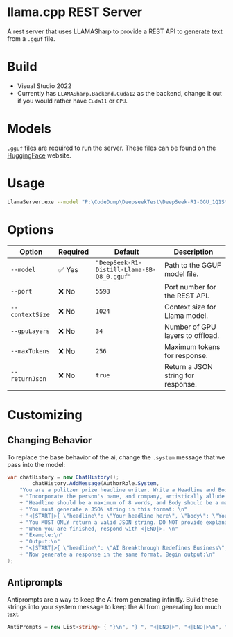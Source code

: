 ﻿# llama.cpp REST Server
A rest server that uses LLAMASharp to provide a REST API to generate text from a `.gguf` file.

# Build
- Visual Studio 2022
- Currently has ```LLAMASharp.Backend.Cuda12``` as the backend, change it out if you would rather have `Cuda11` or `CPU`.

# Models
`.gguf` files are required to run the server. These files can be found on the [HuggingFace](https://huggingface.co/models?library=gguf&sort=trending/) website.

# Usage
```bash
LlamaServer.exe --model "P:\CodeDump\DeepseekTest\DeepSeek-R1-GGU_1Q1S\DeepSeek-R1-Distill-Llama-8B-Q8_0.gguf" --port 5598 --contextSize 1024 --gpuLayers 34 --maxTokens 256
```

# Options

| Option          | Required | Default                                      | Description                                      |
|----------------|----------|----------------------------------------------|--------------------------------------------------|
| `--model`      | ✅ Yes    | `"DeepSeek-R1-Distill-Llama-8B-Q8_0.gguf"`  | Path to the GGUF model file.                     |
| `--port`       | ❌ No     | `5598`                                      | Port number for the REST API.                    |
| `--contextSize` | ❌ No     | `1024`                                      | Context size for Llama model.                    |
| `--gpuLayers`  | ❌ No     | `34`                                        | Number of GPU layers to offload.                 |
| `--maxTokens`  | ❌ No     | `256`                                       | Maximum tokens for response.                     |
| `--returnJson`  | ❌ No     | `true`                                       | Return a JSON string for response.                     |

# Customizing
## Changing Behavior
To replace the base behavior of the ai, change the `.system` message that we pass into the model:
```csharp
var chatHistory = new ChatHistory();
        chatHistory.AddMessage(AuthorRole.System,
    "You are a pulitzer prize headline writer. Write a Headline and Body text for an Inc. Magazine front-page headline about the person in the data provided. Make the generated JSON string about them and the answers provided. \n"
    + "Incorporate the person's name, and company, artistically allude to the person's title, and answers.  \n"
    + "Headline should be a maximum of 8 words, and Body should be a maximum of 20 words. \n"
    + "You must generate a JSON string in this format: \n"
    + "<|START|>{ \"headline\": \"Your headline here\", \"body\": \"Your body text here\" }<|FINISHED|><|END|>\n"
    + "You MUST ONLY return a valid JSON string. DO NOT provide explanations. DO NOT add extra text. \n"
    + "When you are finished, respond with <|END|>. \n"
    + "Example:\n"
    + "Output:\n"
    + "<|START|>{ \"headline\": \"AI Breakthrough Redefines Business\", \"body\": \"Industry experts say this changes everything.\" }<|FINISHED|><|END|> \n"
    + "Now generate a response in the same format. Begin output:\n"
);
```

## Antiprompts
Antiprompts are a way to keep the AI from generating infinitly. Build these strings into your system message to keep the AI from generating too much text.
```csharp
AntiPrompts = new List<string> { "}\n", "} ", "<|END|>", "<|END|>\n", "<|FINISHED|><|END|>\n" }
```

